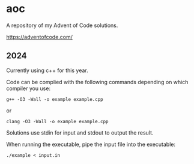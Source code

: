 # aoc

A repository of my Advent of Code solutions.

https://adventofcode.com/

## 2024

Currently using c++ for this year.

Code can be complied with the following commands depending on which compiler you use:

    g++ -O3 -Wall -o example example.cpp

or

    clang -O3 -Wall -o example example.cpp

Solutions use stdin for input and stdout to output the result.

When running the executable, pipe the input file into the executable:

    ./example < input.in
